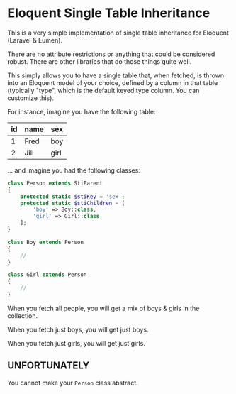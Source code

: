 Eloquent Single Table Inheritance
==================================

This is a very simple implementation of single table inheritance for Eloquent (Laravel & Lumen).

There are no attribute restrictions or anything that could be considered robust.
There are other libraries that do those things quite well.

This simply allows you to have a single table that, when fetched, is thrown into
an Eloquent model of your choice, defined by a column in that table
(typically "type", which is the default keyed type column. You can customize this).

For instance, imagine you have the following table:

| id | name | sex  |
| ---|------|------|
| 1  | Fred | boy  |
| 2  | Jill | girl |

... and imagine you had the following classes:

```php
class Person extends StiParent
{
    protected static $stiKey = 'sex';
    protected static $stiChildren = [
        'boy' => Boy::class,
        'girl' => Girl::class,
    ];
}

class Boy extends Person
{
    //
}

class Girl extends Person
{
    //
}
```

When you fetch all people, you will get a mix of boys & girls in the collection.

When you fetch just boys, you will get just boys.

When you fetch just girls, you will get just girls.

UNFORTUNATELY
-------------

You cannot make your `Person` class abstract.
